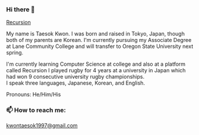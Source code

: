 ### Hi there 👋

[Recursion](https://recursionist.io/)
<!--
**tkwonn/tkwonn** is a ✨ _special_ ✨ repository because its `README.md` (this file) appears on your GitHub profile.

Here are some ideas to get you started:

- 🔭 I’m currently working on ...
- 🌱 I’m currently learning ...
- 👯 I’m looking to collaborate on ...
- 🤔 I’m looking for help with ...
- 💬 Ask me about ...
- 📫 How to reach me: ...
- 😄 Pronouns: ...
- ⚡ Fun fact: ...
-->

My name is Taesok Kwon. I was born and raised in Tokyo, Japan, though both of my parents are Korean. I'm currently pursuing my Associate Degree at Lane Community College and will transfer to Oregon State University next spring.  
  
I'm currently learning Computer Science at college and also at a platform called Recursion
I played rugby for 4 years at a university in Japan which had won 9 consecutive university rugby championships.  
I speak three languages, Japanese, Korean, and English.

Pronouns: He/Him/His


### 📫 How to reach me:

kwontaesok1997@gmail.com



